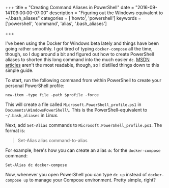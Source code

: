 +++
title = "Creating Command Aliases in PowerShell"
date = "2016-09-14T09:00:00-07:00"
description = "Figuring out the Windows equivalent to ~/.bash_aliases"
categories = ['howto', 'powershell']
keywords = ['powershell', 'command', 'alias', '.bash_aliases']

+++

I've been using the Docker for Windows beta lately and things have been going rather smoothly. I got tired of typing `docker-compose` all the time, though, so I dug around a bit and figured out how to create PowerShell aliases to shorten this long command into the much easier `dc`. [MSDN articles](https://msdn.microsoft.com/en-us/powershell/scripting/core-powershell/ise/how-to-use-profiles-in-windows-powershell-ise) aren't the most readable, though, so I distilled things down to this simple guide.

To start, run the following command from within PowerShell to create your personal PowerShell profile:

	new-item -type file -path $profile -force

This will create a file called `Microsoft.PowerShell_profile.ps1` in `Documents\WindowsPowerShell\`. This is the PowerShell-equivalent to `~/.bash_aliases` in Linux.

Next, add `Set-Alias` commands to `Microsoft.PowerShell_profile.ps1`. The format is:

> Set-Alias alias command-to-alias

For example, here's how you can create an alias `dc` for the `docker-compose` command:

	Set-Alias dc docker-compose

Now, whenever you open PowerShell you can type `dc up` instead of `docker-compose up` to manage your Compose environment. Pretty simple, right?